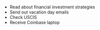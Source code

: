 - Read about financial investment strategies
- Send out vacation day emails
- Check USCIS
- Receive Coinbase laptop